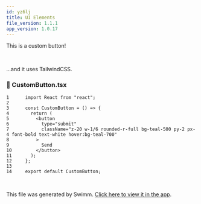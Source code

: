 ```yaml
---
id: yz6lj
title: UI Elements
file_version: 1.1.1
app_version: 1.0.17
---
```


This is a custom button!

<br/>

...and it uses TailwindCSS.
<!-- NOTE-swimm-snippet: the lines below link your snippet to Swimm -->
### 📄 CustomButton.tsx
```tsx
1      import React from "react";
2      
3      const CustomButton = () => {
4        return (
5          <button
6            type="submit"
7            className="z-20 w-1/6 rounded-r-full bg-teal-500 py-2 px-4 font-bold text-white hover:bg-teal-700"
8          >
9            Send
10         </button>
11       );
12     };
13     
14     export default CustomButton;
```

<br/>

This file was generated by Swimm. [Click here to view it in the app](https://app.swimm.io/repos/Z2l0aHViJTNBJTNBc3dpbW0tdGVzdCUzQSUzQWZvdXJ0aGxlZ2FjeQ==/docs/yz6lj).
